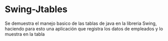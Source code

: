 # Swing-Jtables
Se demuestra el manejo basico de las tablas de java en la libreria Swing, haciendo para esto una aplicación que registra los datos de empleados y lo muestra en la tabla
